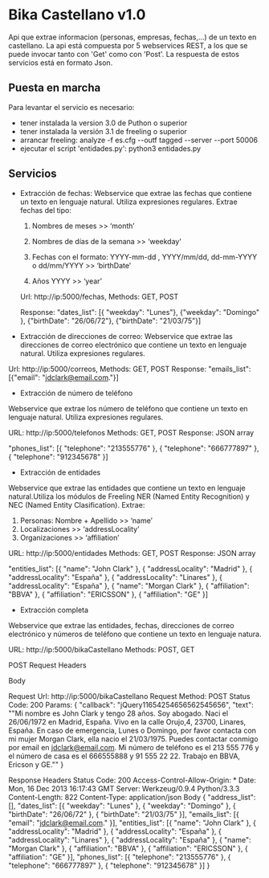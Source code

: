 Bika Castellano v1.0
========================

Api que extrae informacion (personas, empresas, fechas,...) de un texto en castellano.
La api está compuesta por 5 webservices REST, a los que se puede invocar tanto con 'Get' como con 'Post'. La respuesta de estos servicios está en formato Json. 


Puesta en marcha
----------------
Para levantar el servicio es necesario:
- tener instalada la version 3.0 de Puthon o superior
- tener instalada la versión 3.1 de freeling o superior
- arrancar freeling: analyze -f es.cfg --outf tagged --server --port 50006
- ejecutar el script 'entidades.py': python3 entidades.py


Servicios
---------

- Extracción de fechas: Webservice que extrae las fechas que contiene un texto en lenguaje natural. Utiliza expresiones regulares. Extrae fechas del tipo:

   1) Nombres de meses >> ‘month’

   2) Nombres de días de la semana >> ‘weekday’

   3) Fechas con el formato: YYYY-mm-dd , YYYY/mm/dd, dd-mm-YYYY  o  dd/mm/YYYY >> ‘birthDate’

   4) Años YYYY >> ‘year’
 
   Url: http://ip:5000/fechas, Methods: GET, POST

   Response: "dates_list": [{ "weekday": "Lunes"}, {"weekday": "Domingo" }, {"birthDate": "26/06/72"}, {"birthDate": "21/03/75"}]



- Extracción de direcciones de correo: Webservice que extrae las direcciones de correo electrónico que contiene un texto en lenguaje natural. Utiliza expresiones regulares.

Url: http://ip:5000/correos, Methods: GET, POST
Response: "emails_list": [{"email": "jdclark@email.com."}]



- Extracción de número de teléfono

Webservice que extrae los número de teléfono que contiene un texto en lenguaje natural. Utiliza expresiones regulares.

URL: http://ip:5000/telefonos
Methods: GET, POST
Response: JSON array

"phones_list": [{
       "telephone": "213555776"
   }, {
       "telephone": "666777897"
   }, {
       "telephone": "912345678"
   }]



- Extracción de entidades

Webservice que extrae las entidades que contiene un texto en lenguaje natural.Utiliza los módulos de Freeling NER (Named Entity Recognition) y NEC (Named Entity Clasification). Extrae:
1) Personas: Nombre + Apellido >> ‘name’
2) Localizaciones >> ‘addressLocality’
3) Organizaciones  >> ‘affiliation’


URL: http://ip:5000/entidades
Methods: GET, POST
Response: JSON array

   "entities_list": [{
       "name": "John Clark"
   }, {
       "addressLocality": "Madrid"
   }, {
       "addressLocality": "España"
   }, {
       "addressLocality": "Linares"
   }, {
       "addressLocality": "España"
   }, {
       "name": "Morgan Clark"
   }, {
       "affiliation": "BBVA"
   }, {
       "affiliation": "ERICSSON"
   }, {
       "affiliation": "GE"
   }]



- Extracción completa

Webservice que extrae las entidades, fechas, direcciones de correo electrónico y números de teléfono que contiene un texto en lenguaje natura.

URL: http://ip:5000/bikaCastellano
Methods: POST, GET

POST
Request
Headers


Body


Request Url: http://ip:5000/bikaCastellano
Request Method: POST
Status Code: 200
Params: {
   "callback": "jQuery11654254656562545656",
   "text": "\"Mi nombre es John Clark y tengo 28 años. Soy abogado. Naci el 26/06/1972 en Madrid, España. Vivo en la calle Orujo,4, 23700, Linares, España. En caso de emergencia, Lunes o Domingo, por favor contacta con mi mujer Morgan Clark, ella nacio el 21/03/1975. Puedes contactar conmigo por email en jdclark@email.com. Mi número de teléfono es el 213 555 776 y el número de casa es el 666555888 y 91 555 22 22. Trabajo en BBVA, Ericson y GE.\""
}

Response
Headers
Status Code: 200
Access-Control-Allow-Origin: *
Date: Mon, 16 Dec 2013 16:17:43 GMT
Server: Werkzeug/0.9.4 Python/3.3.3
Content-Length: 822
Content-Type: application/json
Body
{
   "address_list": [],
   "dates_list": [{
       "weekday": "Lunes"
    }, {
       "weekday": "Domingo"
    }, {
       "birthDate": "26/06/72"
   }, {
       "birthDate": "21/03/75"
   }],
   "emails_list": [{
       "email": "jdclark@email.com."
   }],
   "entities_list": [{
       "name": "John Clark"
   }, {
       "addressLocality": "Madrid"
   }, {
       "addressLocality": "España"
   }, {
       "addressLocality": "Linares"
   }, {
       "addressLocality": "España"
   }, {
       "name": "Morgan Clark"
   }, {
       "affiliation": "BBVA"
   }, {
       "affiliation": "ERICSSON"
   }, {
       "affiliation": "GE"
   }],
   "phones_list": [{
       "telephone": "213555776"
   }, {
       "telephone": "666777897"
   }, {
       "telephone": "912345678"
   }]
}



